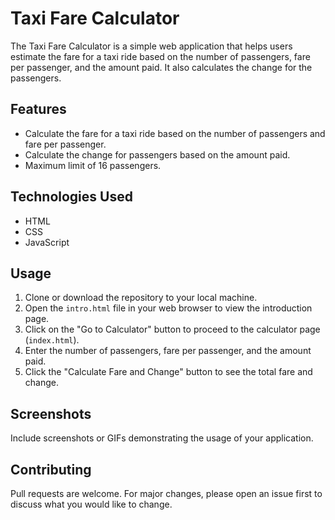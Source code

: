 # Taxi Fare Calculator

The Taxi Fare Calculator is a simple web application that helps users estimate the fare for a taxi ride based on the number of passengers, fare per passenger, and the amount paid. It also calculates the change for the passengers.

## Features

- Calculate the fare for a taxi ride based on the number of passengers and fare per passenger.
- Calculate the change for passengers based on the amount paid.
- Maximum limit of 16 passengers.

## Technologies Used

- HTML
- CSS
- JavaScript

## Usage

1. Clone or download the repository to your local machine.
2. Open the `intro.html` file in your web browser to view the introduction page.
3. Click on the "Go to Calculator" button to proceed to the calculator page (`index.html`).
4. Enter the number of passengers, fare per passenger, and the amount paid.
5. Click the "Calculate Fare and Change" button to see the total fare and change.

## Screenshots

Include screenshots or GIFs demonstrating the usage of your application.

## Contributing

Pull requests are welcome. For major changes, please open an issue first to discuss what you would like to change.



